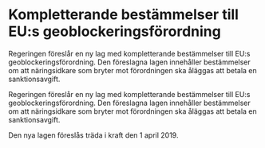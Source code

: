 # Kompletterande bestämmelser till EU:s geoblockeringsförordning

Regeringen föreslår en ny lag med kompletterande bestämmelser till EU:s
geoblockeringsförordning. Den föreslagna lagen innehåller bestämmelser
om att näringsidkare som bryter mot förordningen ska åläggas att betala
en sanktionsavgift.

Regeringen föreslår en ny lag med kompletterande bestämmelser till EU:s
geoblockeringsförordning. Den föreslagna lagen innehåller bestämmelser
om att näringsidkare som bryter mot förordningen ska åläggas att betala
en sanktionsavgift.

Den nya lagen föreslås träda i kraft den 1 april 2019.
